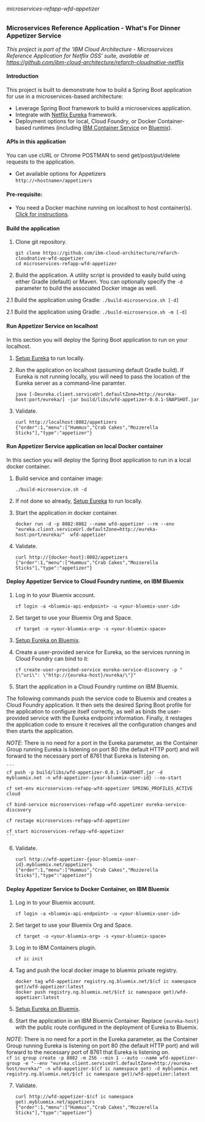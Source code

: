 ###### microservices-refapp-wfd-appetizer

### Microservices Reference Application - What's For Dinner Appetizer Service

*This project is part of the 'IBM Cloud Architecture - Microservices Reference Application for Netflix OSS' suite, available at
https://github.com/ibm-cloud-architecture/refarch-cloudnative-netflix*

#### Introduction

This project is built to demonstrate how to build a Spring Boot application for use in a microservices-based architecture:
 - Leverage Spring Boot framework to build a microservices application.
 - Integrate with [Netflix Eureka](https://github.com/Netflix/eureka) framework.
 - Deployment options for local, Cloud Foundry, or Docker Container-based runtimes (including [IBM Container Service](https://console.ng.bluemix.net/docs/containers/container_index.html) on [Bluemix](https://new-console.ng.bluemix.net/#overview)).

#### APIs in this application
You can use cURL or Chrome POSTMAN to send get/post/put/delete requests to the application.
- Get available options for Appetizers  
`http://<hostname>/appetizers`

#### Pre-requisite:
- You need a Docker machine running on localhost to host container(s). [Click for instructions](https://docs.docker.com/machine/get-started/).

#### Build the application
1. Clone git repository.
    ```
    git clone https://github.com/ibm-cloud-architecture/refarch-cloudnative-wfd-appetizer
    cd microservices-refapp-wfd-appetizer
    ```

2. Build the application.  A utility script is provided to easily build using either Gradle (default) or Maven.  You can optionally specify the `-d` parameter to build the associated Docker image as well.

  2.1 Build the application using Gradle:
    ```
    ./build-microservice.sh [-d]
    ```

  2.1 Build the application using Gradle:
    ```
    ./build-microservice.sh -m [-d]
    ```

#### Run Appetizer Service on localhost
In this section you will deploy the Spring Boot application to run on your localhost.

1.  [Setup Eureka](https://github.com/ibm-cloud-architecture/refarch-cloudnative-netflix-eureka#run-the-application-component-locally) to run locally.

2. Run the application on localhost (assuming default Gradle build).  If Eureka is not running locally, you will need to pass the location of the Eureka server as a command-line paramter.
    ```
    java [-Deureka.client.serviceUrl.defaultZone=http://eureka-host:port/eureka/] -jar build/libs/wfd-appetizer-0.0.1-SNAPSHOT.jar
    ```

3. Validate.
    ```
    curl http://localhost:8082/appetizers
    {"order":1,"menu":["Hummus","Crab Cakes","Mozzerella Sticks"],"type":"appetizer"}
    ```

#### Run Appetizer Service application on local Docker container
In this section you will deploy the Spring Boot application to run in a local docker container.

1. Build service and container image:
    ```
    ./build-microservice.sh -d
    ```

2. If not done so already, [Setup Eureka](https://github.com/ibm-cloud-architecture/refarch-cloudnative-netflix-eureka#run-the-application-component-locally) to run locally.

3. Start the application in docker container.
    ```
    docker run -d -p 8082:8082 --name wfd-appetizer --rm --env "eureka.client.serviceUrl.defaultZone=http://eureka-host:port/eureka/"  wfd-appetizer
    ```

4. Validate.
    ```
    curl http://{docker-host}:8082/appetizers
    {"order":1,"menu":["Hummus","Crab Cakes","Mozzerella Sticks"],"type":"appetizer"}
    ```

#### Deploy Appetizer Service to Cloud Foundry runtime, on IBM Bluemix

1. Log in to your Bluemix account.
    ```
    cf login -a <bluemix-api-endpoint> -u <your-bluemix-user-id>
    ```

2. Set target to use your Bluemix Org and Space.
    ```
    cf target -o <your-bluemix-org> -s <your-bluemix-space>
    ```

3. [Setup Eureka on Bluemix](https://github.com/ibm-cloud-architecture/refarch-cloudnative-netflix-eureka#run-the-application-component-on-bluemix).

4.  Create a user-provided service for Eureka, so the services running in Cloud Foundry can bind to it:

    ```
    cf create-user-provided-service eureka-service-discovery -p "{\"uri\": \"http://{eureka-host}/eureka/\"}"
    ```

5. Start the application in a Cloud Foundry runtime on IBM Bluemix.

  The following commands push the service code to Bluemix and creates a Cloud Foundry application.  It then sets the desired Spring Boot profile for the application to configure itself correctly, as well as binds the user-provided service with the Eureka endpoint information.  Finally, it restages the application code to ensure it receives all the configuration changes and then starts the application.  

  _NOTE_: There is no need for a port in the Eureka parameter, as the Container Group running Eureka is listening on port 80 (the default HTTP port) and will forward to the necessary port of 8761 that Eureka is listening on.  

    ```
    cf push -p build/libs/wfd-appetizer-0.0.1-SNAPSHOT.jar -d mybluemix.net -n wfd-appetizer-{your-bluemix-user-id} --no-start

    cf set-env microservices-refapp-wfd-appetizer SPRING_PROFILES_ACTIVE cloud

    cf bind-service microservices-refapp-wfd-appetizer eureka-service-discovery

    cf restage microservices-refapp-wfd-appetizer

    cf start microservices-refapp-wfd-appetizer
    ```

6. Validate.  
    ```
    curl http://wfd-appetizer-{your-bluemix-user-id}.mybluemix.net/appetizers
    {"order":1,"menu":["Hummus","Crab Cakes","Mozzerella Sticks"],"type":"appetizer"}
    ```


#### Deploy Appetizer Service to Docker Container, on IBM Bluemix

1. Log in to your Bluemix account.
    ```
    cf login -a <bluemix-api-endpoint> -u <your-bluemix-user-id>
    ```

2. Set target to use your Bluemix Org and Space.
    ```
    cf target -o <your-bluemix-org> -s <your-bluemix-space>
    ```

3. Log in to IBM Containers plugin.
    ```
    cf ic init
    ```

4. Tag and push the local docker image to bluemix private registry.
    ```
    docker tag wfd-appetizer registry.ng.bluemix.net/$(cf ic namespace get)/wfd-appetizer:latest
    docker push registry.ng.bluemix.net/$(cf ic namespace get)/wfd-appetizer:latest
    ```

5. [Setup Eureka on Bluemix](https://github.com/ibm-cloud-architecture/refarch-cloudnative-netflix-eureka#run-the-application-component-on-bluemix).

6. Start the application in an IBM Bluemix Container. Replace `{eureka-host}` with the public route configured in the deployment of Eureka to Bluemix.  

  _NOTE_: There is no need for a port in the Eureka parameter, as the Container Group running Eureka is listening on port 80 (the default HTTP port) and will forward to the necessary port of 8761 that Eureka is listening on.  
    ```
    cf ic group create -p 8082 -m 256 --min 1 --auto --name wfd-appetizer-group -e "--env "eureka.client.serviceUrl.defaultZone=http://eureka-host/eureka/" -n wfd-appetizer-$(cf ic namespace get) -d mybluemix.net registry.ng.bluemix.net/$(cf ic namespace get)/wfd-appetizer:latest
    ```

7. Validate.  
    ```
    curl http://wfd-appetizer-$(cf ic namespace get).mybluemix.net/appetizers
    {"order":1,"menu":["Hummus","Crab Cakes","Mozzerella Sticks"],"type":"appetizer"}
    ```
